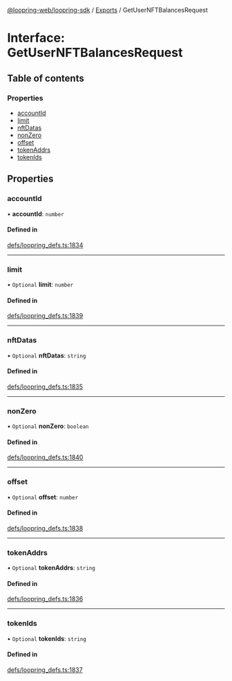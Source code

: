 [@loopring-web/loopring-sdk](../README.md) / [Exports](../modules.md) / GetUserNFTBalancesRequest

# Interface: GetUserNFTBalancesRequest

## Table of contents

### Properties

- [accountId](GetUserNFTBalancesRequest.md#accountid)
- [limit](GetUserNFTBalancesRequest.md#limit)
- [nftDatas](GetUserNFTBalancesRequest.md#nftdatas)
- [nonZero](GetUserNFTBalancesRequest.md#nonzero)
- [offset](GetUserNFTBalancesRequest.md#offset)
- [tokenAddrs](GetUserNFTBalancesRequest.md#tokenaddrs)
- [tokenIds](GetUserNFTBalancesRequest.md#tokenids)

## Properties

### accountId

• **accountId**: `number`

#### Defined in

[defs/loopring_defs.ts:1834](https://github.com/Loopring/loopring_sdk/blob/acbd5a2/src/defs/loopring_defs.ts#L1834)

___

### limit

• `Optional` **limit**: `number`

#### Defined in

[defs/loopring_defs.ts:1839](https://github.com/Loopring/loopring_sdk/blob/acbd5a2/src/defs/loopring_defs.ts#L1839)

___

### nftDatas

• `Optional` **nftDatas**: `string`

#### Defined in

[defs/loopring_defs.ts:1835](https://github.com/Loopring/loopring_sdk/blob/acbd5a2/src/defs/loopring_defs.ts#L1835)

___

### nonZero

• `Optional` **nonZero**: `boolean`

#### Defined in

[defs/loopring_defs.ts:1840](https://github.com/Loopring/loopring_sdk/blob/acbd5a2/src/defs/loopring_defs.ts#L1840)

___

### offset

• `Optional` **offset**: `number`

#### Defined in

[defs/loopring_defs.ts:1838](https://github.com/Loopring/loopring_sdk/blob/acbd5a2/src/defs/loopring_defs.ts#L1838)

___

### tokenAddrs

• `Optional` **tokenAddrs**: `string`

#### Defined in

[defs/loopring_defs.ts:1836](https://github.com/Loopring/loopring_sdk/blob/acbd5a2/src/defs/loopring_defs.ts#L1836)

___

### tokenIds

• `Optional` **tokenIds**: `string`

#### Defined in

[defs/loopring_defs.ts:1837](https://github.com/Loopring/loopring_sdk/blob/acbd5a2/src/defs/loopring_defs.ts#L1837)
